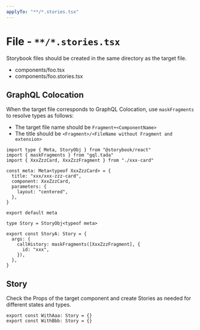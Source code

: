 ```yaml
---
applyTo: "**/*.stories.tsx"
---
```


# File - `**/*.stories.tsx`

Storybook files should be created in the same directory as the target file.

- components/foo.tsx
- components/foo.stories.tsx

## GraphQL Colocation

When the target file corresponds to GraphQL Colocation, use `maskFragments` to resolve types as follows:

- The target file name should be `Fragment+<ComponentName>`
- The title should be `<Fragment>/<FileName without Fragment and extension>`

```tsx
import type { Meta, StoryObj } from "@storybook/react"
import { maskFragments } from "gql.tada"
import { XxxZzzCard, XxxZzzFragment } from "./xxx-card"

const meta: Meta<typeof XxxZzzCard> = {
  title: "xxx/xxx-zzz-card",
  component: XxxZzzCard,
  parameters: {
    layout: "centered",
  },
}

export default meta

type Story = StoryObj<typeof meta>

export const StoryA: Story = {
  args: {
    callHistory: maskFragments([XxxZzzFragment], {
      id: "xxx",
    }),
  },
}
```

## Story

Check the Props of the target component and create Stories as needed for different states and types.


```tsx
export const WithAaa: Story = {}
export const WithBbb: Story = {}
```
